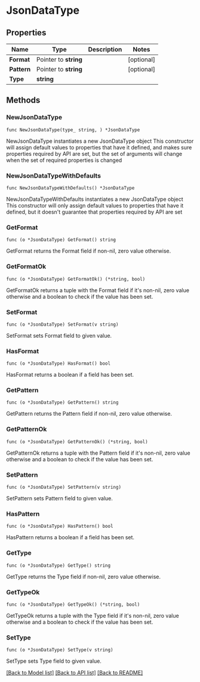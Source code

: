 # JsonDataType

## Properties

Name | Type | Description | Notes
------------ | ------------- | ------------- | -------------
**Format** | Pointer to **string** |  | [optional] 
**Pattern** | Pointer to **string** |  | [optional] 
**Type** | **string** |  | 

## Methods

### NewJsonDataType

`func NewJsonDataType(type_ string, ) *JsonDataType`

NewJsonDataType instantiates a new JsonDataType object
This constructor will assign default values to properties that have it defined,
and makes sure properties required by API are set, but the set of arguments
will change when the set of required properties is changed

### NewJsonDataTypeWithDefaults

`func NewJsonDataTypeWithDefaults() *JsonDataType`

NewJsonDataTypeWithDefaults instantiates a new JsonDataType object
This constructor will only assign default values to properties that have it defined,
but it doesn't guarantee that properties required by API are set

### GetFormat

`func (o *JsonDataType) GetFormat() string`

GetFormat returns the Format field if non-nil, zero value otherwise.

### GetFormatOk

`func (o *JsonDataType) GetFormatOk() (*string, bool)`

GetFormatOk returns a tuple with the Format field if it's non-nil, zero value otherwise
and a boolean to check if the value has been set.

### SetFormat

`func (o *JsonDataType) SetFormat(v string)`

SetFormat sets Format field to given value.

### HasFormat

`func (o *JsonDataType) HasFormat() bool`

HasFormat returns a boolean if a field has been set.

### GetPattern

`func (o *JsonDataType) GetPattern() string`

GetPattern returns the Pattern field if non-nil, zero value otherwise.

### GetPatternOk

`func (o *JsonDataType) GetPatternOk() (*string, bool)`

GetPatternOk returns a tuple with the Pattern field if it's non-nil, zero value otherwise
and a boolean to check if the value has been set.

### SetPattern

`func (o *JsonDataType) SetPattern(v string)`

SetPattern sets Pattern field to given value.

### HasPattern

`func (o *JsonDataType) HasPattern() bool`

HasPattern returns a boolean if a field has been set.

### GetType

`func (o *JsonDataType) GetType() string`

GetType returns the Type field if non-nil, zero value otherwise.

### GetTypeOk

`func (o *JsonDataType) GetTypeOk() (*string, bool)`

GetTypeOk returns a tuple with the Type field if it's non-nil, zero value otherwise
and a boolean to check if the value has been set.

### SetType

`func (o *JsonDataType) SetType(v string)`

SetType sets Type field to given value.



[[Back to Model list]](../README.md#documentation-for-models) [[Back to API list]](../README.md#documentation-for-api-endpoints) [[Back to README]](../README.md)


